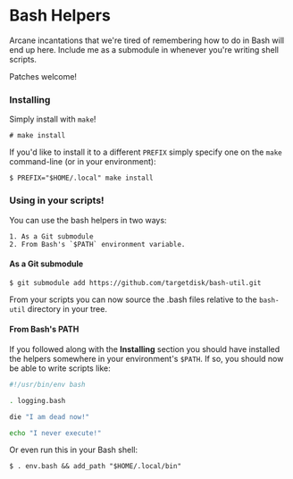 # Bash Helpers

Arcane incantations that we're tired of remembering how to do in Bash will end
up here.  Include me as a submodule in whenever you're writing shell scripts.

Patches welcome!

### Installing

Simply install with `make`!
```
# make install
```

If you'd like to install it to a different `PREFIX` simply specify one on the
`make` command-line (or in your environment):
```
$ PREFIX="$HOME/.local" make install
```

### Using in your scripts!

You can use the bash helpers in two ways:

    1. As a Git submodule
    2. From Bash's `$PATH` environment variable.

#### As a Git submodule

```
$ git submodule add https://github.com/targetdisk/bash-util.git
```

From your scripts you can now source the .bash files relative to the `bash-util`
directory in your tree.


#### From Bash's PATH

If you followed along with the **Installing** section you should have installed
the helpers somewhere in your environment's `$PATH`.  If so, you should now be
able to write scripts like:

```bash
#!/usr/bin/env bash

. logging.bash

die "I am dead now!"

echo "I never execute!"
```

Or even run this in your Bash shell:
```
$ . env.bash && add_path "$HOME/.local/bin"
```
